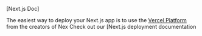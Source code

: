 

[Next.js Doc] 
  
The easiest way to deploy your Next.js app is to use the [Vercel Platform](https/vereomnewuium=delttmpteflxtmcecete-x-app&utmpag=reate-next-pprd) from the creators of Nex
Check out our [Next.js deployment documentation
